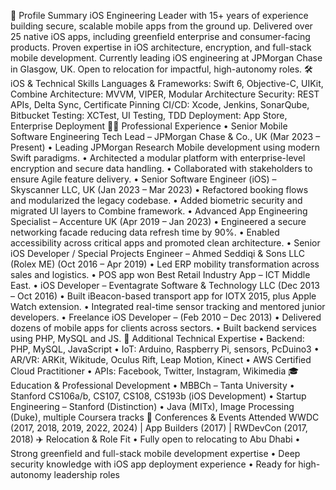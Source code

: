 📄 Profile Summary
iOS Engineering Leader with 15+ years of experience building secure, scalable mobile apps from the ground up. Delivered over 25 native iOS apps, including greenfield enterprise and consumer-facing products. Proven expertise in iOS architecture, encryption, and full-stack mobile development. Currently leading iOS engineering at JPMorgan Chase in Glasgow, UK. Open to relocation for impactful, high-autonomy roles.
🛠 iOS & Technical Skills
Languages & Frameworks: Swift 6, Objective-C, UIKit, Combine
Architecture: MVVM, VIPER, Modular Architecture
Security: REST APIs, Delta Sync, Certificate Pinning
CI/CD: Xcode, Jenkins, SonarQube, Bitbucket
Testing: XCTest, UI Testing, TDD
Deployment: App Store, Enterprise Deployment
👨‍💼 Professional Experience
•	Senior Mobile Software Engineering Tech Lead – JPMorgan Chase & Co., UK (Mar 2023 – Present)
•	Leading JPMorgan Research Mobile development using modern Swift paradigms.
•	Architected a modular platform with enterprise-level encryption and secure data handling.
•	Collaborated with stakeholders to ensure Agile feature delivery.
•	Senior Software Engineer (iOS) – Skyscanner LLC, UK (Jan 2023 – Mar 2023)
•	Refactored booking flows and modularized the legacy codebase.
•	Added biometric security and migrated UI layers to Combine framework.
•	Advanced App Engineering Specialist – Accenture UK (Apr 2019 – Jan 2023)
•	Engineered a secure networking facade reducing data refresh time by 90%.
•	Enabled accessibility across critical apps and promoted clean architecture.
•	Senior iOS Developer / Special Projects Engineer – Ahmed Seddiqi & Sons LLC (Rolex ME) (Oct 2016 – Apr 2019)
•	Led ERP mobility transformation across sales and logistics.
•	POS app won Best Retail Industry App – ICT Middle East.
•	iOS Developer – Eventagrate Software & Technology LLC (Dec 2013 – Oct 2016)
•	Built iBeacon-based transport app for IOTX 2015, plus Apple Watch extension.
•	Integrated real-time sensor tracking and mentored junior developers.
•	Freelance iOS Developer –  (Feb 2010 – Dec 2013)
•	Delivered dozens of mobile apps for clients across sectors.
•	Built backend services using PHP, MySQL and JS.
🧠 Additional Technical Expertise
•	Backend: PHP, MySQL, JavaScript
•	IoT: Arduino, Raspberry Pi, sensors, PcDuino3
•	AR/VR: ARKit, Wikitude, Oculus Rift, Leap Motion, Kinect
•	AWS Certified Cloud Practitioner
•	APIs: Facebook, Twitter, Instagram, Wikimedia
🎓 Education & Professional Development
•	MBBCh – Tanta University
•	Stanford CS106a/b, CS107, CS108, CS193b (iOS Development)
•	Startup Engineering – Stanford (Distinction)
•	Java (MITx), Image Processing (Duke), multiple Coursera tracks
🎤 Conferences & Events Attended
WWDC (2017, 2018, 2019, 2022, 2024) | App Builders (2017) | RWDevCon (2017, 2018)
✈️ Relocation & Role Fit
•	Fully open to relocating to Abu Dhabi
•	Strong greenfield and full-stack mobile development expertise
•	Deep security knowledge with iOS app deployment experience
•	Ready for high-autonomy leadership roles
